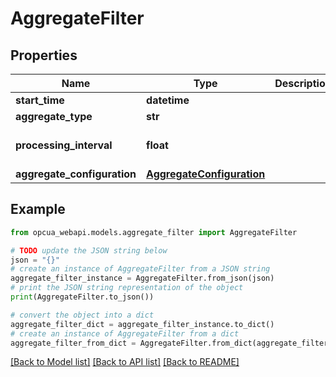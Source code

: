 # AggregateFilter


## Properties

Name | Type | Description | Notes
------------ | ------------- | ------------- | -------------
**start_time** | **datetime** |  | [optional] 
**aggregate_type** | **str** |  | [optional] 
**processing_interval** | **float** |  | [optional] [default to 0]
**aggregate_configuration** | [**AggregateConfiguration**](AggregateConfiguration.md) |  | [optional] 

## Example

```python
from opcua_webapi.models.aggregate_filter import AggregateFilter

# TODO update the JSON string below
json = "{}"
# create an instance of AggregateFilter from a JSON string
aggregate_filter_instance = AggregateFilter.from_json(json)
# print the JSON string representation of the object
print(AggregateFilter.to_json())

# convert the object into a dict
aggregate_filter_dict = aggregate_filter_instance.to_dict()
# create an instance of AggregateFilter from a dict
aggregate_filter_from_dict = AggregateFilter.from_dict(aggregate_filter_dict)
```
[[Back to Model list]](../README.md#documentation-for-models) [[Back to API list]](../README.md#documentation-for-api-endpoints) [[Back to README]](../README.md)


